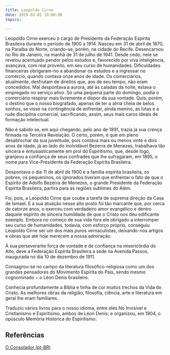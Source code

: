 ```yaml
---
title: Leopoldo Cirne
date: 2019-02-01 19:00:00
topics: 

---
```


Leopoldo Cirne exerceu o cargo de Presidente da Federação Espírita Brasileira durante o período de 1900 a 1914. Nasceu em 31 de abril de 1870, na Paraíba do Norte, criando-se, porém, na cidade do Recife. Desencarnou no Rio de Janeiro, na manhã de 31 de julho de 1941. Desde cedo, nele se revelou acentuado pendor pelos estudos e, favorecido por viva inteligência, avançava, com real proveito, em seu curso de humanidades. Dificuldades financeiras obrigaram-no a abandonar os estudos e a ingressar no comércio, quando contava onze anos de idade. Os comerciários, atualmente, desfrutam de direitos que, aos de seu tempo, não eram concedidos. Mal despontava a aurora, até às caladas da noite, estava o empregado no serviço ativo. Só uma pequena parte do domingo, podia o comerciário respirar mais livremente e dispor da sua vontade. Quis, porém, o destino que o nosso biografado, apenas de ter a alma cheia de belos sonhos, se visse na contingência de enfrentar, ainda menino, as lutas e a rude disciplina comercial, sacrificando, assim, seus mais caros ideais de formação intelectual.

Não é sabido se, em aqui chegando, pelo ano de 1891, trazia já sua crença firmada na Terceira Revelação. O certo, porém, é que em pleno desabrochar da sua juventude, pois contava mais ou menos vinte e dois anos de idade, já ao lado do inolvidável Bezerra de Menezes, trabalhava tão sincera e entusiasticamente em prol do Espiritismo, que, desde logo, granjeou a confiança de seus confrades que lhe sufragaram, em 1895, o nome para Vice-Presidente da Federação Espírita Brasileira.

Despontava o dia 11 de abril de 1900 e a família espírita brasileira, os pobres, os pequeninos, os ignorados tiveram que enfrentar o fato de que o Espírito de Adolfo Bezerra de Menezes, o grande Presidente da Federação Espírita Brasileira, partira para as regiões sublimes do Além.

Foi, pois, a Leopoldo Cirne que coube a tarefa de suprema direção da Casa de Ismael. E a sua atuação nesse alto posto foi tão marcante que, por cerca de catorze anos, o exerceu com verdadeiro amor evangélico e dentro daquele espírito de sincera humildade de que o Cristo nos deu edificante exemplo. Embora no começo de sua vida fora ele obrigado a interromper seu curso de humanidades, todavia, com esforço próprio, conseguiu Leopoldo Cirne ser um dos mais puros vernaculistas, deixando-nos artigos e obras que até hoje merecem a nossa admiração.

À sua perseverante força de vontade e de confiança na misericórdia do Alto, deve a Federação Espírita Brasileira a sede na Avenida Passos, inaugurada no dia 10 de dezembro de 1911.

Consagrou-se no campo da literatura filosófico-religiosa como um dos grandes pensadores do Movimento Espírita do País, sendo mesmo cognominado − o Léon Denis brasileiro.

Conhecia profundamente a Bíblia e tinha de cor muitos trechos da Vida do Cristo. As melhores obras de religião, filosofia, ciência, arte e literatura em geral lhe eram familiares.

Traduziu vários livros para o nosso idioma, entre eles No Invisível e Cristianismo e Espiritismo, ambos de Léon Denis; e organizou, em 1904, o opúsculo Memória Histórica do Espiritismo. 

## Referências
[O Consolador (pt-BR)](http://www.oconsolador.com.br/linkfixo/biografias/leopoldocirne.html)




